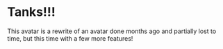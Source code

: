 # Tanks!!!

This avatar is a rewrite of an avatar done months ago and partially lost to time, but this time with a few more features!